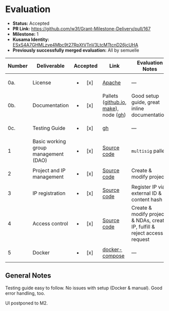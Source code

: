 # Evaluation

- **Status:** Accepted
- **PR Link:** https://github.com/w3f/Grant-Milestone-Delivery/pull/167
- **Milestone:** 1
- **Kusama Identity:** [ESxS4A7GHMLzve4Mbc9t27RpXtVTnV3LtcMTtcnD26jcUHA](https://polkascan.io/pre/kusama/account/ESxS4A7GHMLzve4Mbc9t27RpXtVTnV3LtcMTtcnD26jcUHA)
- **Previously successfully merged evaluation:** All by semuelle

| Number | Deliverable                          |        Accepted        | Link                                                                                                                                                                                                                                                                                                                    | Evaluation Notes                                                            |
| ------ | ------------------------------------ | :--------------------: | ----------------------------------------------------------------------------------------------------------------------------------------------------------------------------------------------------------------------------------------------------------------------------------------------------------------------- | --------------------------------------------------------------------------- |
| 0a.    | License                              | <ul><li>[x] </li></ul> | [Apache](https://github.com/DEIPworld/deip-polkadot/blob/57e829e9d60c6f56f4d1a42e1b773e300cb437a2/LICENSE)                                                                                                                                                                                                              | —                                                                           |
| 0b.    | Documentation                        | <ul><li>[x] </li></ul> | Pallets ([github.io](https://deipworld.github.io/deip-polkadot/pallet_deip/index.html), [make](https://github.com/DEIPworld/deip-polkadot/blob/14cf5005a43f37ca686e346719fb43b85ef3a221/Makefile#L19)), node ([gh](https://github.com/DEIPworld/deip-polkadot/blob/14cf5005a43f37ca686e346719fb43b85ef3a221/README.md)) | Good setup guide, great inline documentation.                               |
| 0c.    | Testing Guide                        | <ul><li>[x] </li></ul> | [gh](https://github.com/DEIPworld/deip-polkadot/blob/57e829e9d60c6f56f4d1a42e1b773e300cb437a2/doc/testing-guide.md)                                                                                                                                                                                                     | —                                                                           |
| 1      | Basic working group management (DAO) | <ul><li>[x] </li></ul> | [Source code](https://github.com/DEIPworld/deip-polkadot/blob/polkadot-milestone-1/runtime/src/lib.rs#L291-L323)                                                                                                                                                                                                        | `multisig` pallet                                                           |
| 2      | Project and IP management            | <ul><li>[x] </li></ul> | [Source code](https://github.com/DEIPworld/deip-polkadot/blob/polkadot-milestone-1/pallets/deip/src/lib.rs#L348-L427)                                                                                                                                                                                                   | Create & modify projects                                                    |
| 3      | IP registration                      | <ul><li>[x] </li></ul> | [Source code](https://github.com/DEIPworld/deip-polkadot/blob/polkadot-milestone-1/pallets/deip/src/lib.rs#L429-L466)                                                                                                                                                                                                   | Register IP via external ID & content hash                                  |
| 4      | Access control                       | <ul><li>[x] </li></ul> | [Source code](https://github.com/DEIPworld/deip-polkadot/blob/polkadot-milestone-1/pallets/deip/src/lib.rs#L477-L648)                                                                                                                                                                                                   | Create & modify projects & NDAs, create IP, fulfill & reject access request |
| 5      | Docker                               | <ul><li>[x] </li></ul> | [docker-compose](https://github.com/DEIPworld/deip-polkadot/blob/57e829e9d60c6f56f4d1a42e1b773e300cb437a2/docker-compose.yml)                                                                                                                                                                                           | —                                                                           |

## General Notes

Testing guide easy to follow. No issues with setup (Docker & manual). Good error handling, too.

UI postponed to M2.
